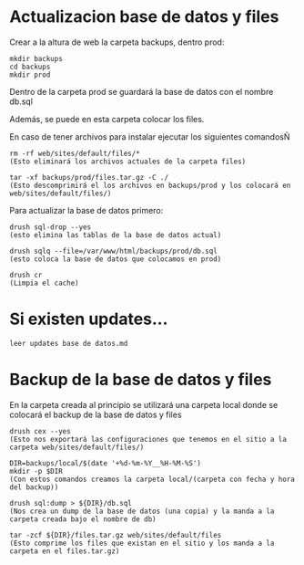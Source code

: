 # Actualizacion base de datos y files

Crear a la altura de web la carpeta backups, dentro prod:

    mkdir backups
    cd backups
    mkdir prod

Dentro de la carpeta prod se guardará la base de datos con el nombre db.sql

Además, se puede en esta carpeta colocar los files.

En caso de tener archivos para instalar ejecutar los siguientes comandosÑ

    rm -rf web/sites/default/files/* 
    (Esto eliminará los archivos actuales de la carpeta files)

    tar -xf backups/prod/files.tar.gz -C ./
    (Esto descomprimirá el los archivos en backups/prod y los colocará en web/sites/default/files/)
  
Para actualizar la base de datos primero:

    drush sql-drop --yes
    (esto elimina las tablas de la base de datos actual)

    drush sqlq --file=/var/www/html/backups/prod/db.sql
    (esto coloca la base de datos que colocamos en prod)

    drush cr
    (Limpia el cache)

# Si existen updates...

    leer updates base de datos.md


# Backup de la base de datos y files

En la carpeta creada al principio se utilizará una carpeta local donde se colocará el backup de la base de datos y files

    drush cex --yes
    (Esto nos exportará las configuraciones que tenemos en el sitio a la carpeta web/sites/default/files/)
  
    DIR=backups/local/$(date '+%d-%m-%Y__%H-%M-%S')
    mkdir -p $DIR
    (Con estos comandos creamos la carpeta local/(carpeta con fecha y hora del backup))

    drush sql:dump > ${DIR}/db.sql
    (Nos crea un dump de la base de datos (una copia) y la manda a la carpeta creada bajo el nombre de db)

    tar -zcf ${DIR}/files.tar.gz web/sites/default/files
    (Esto comprime los files que existan en el sitio y los manda a la carpeta en el files.tar.gz)

